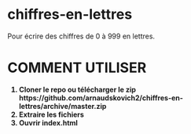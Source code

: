 # chiffres-en-lettres
Pour écrire des chiffres de 0 à 999 en lettres.
<h1>COMMENT UTILISER</h1>
<strong>
  <ol>
    <li> Cloner le repo ou télécharger le zip https://github.com/arnaudskovich2/chiffres-en-lettres/archive/master.zip</li>
    <li> Extraire les fichiers</li>
    <li> Ouvrir index.html</li>
  </ol>
</strong>
